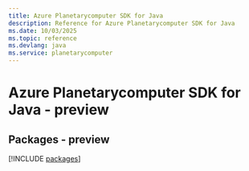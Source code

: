 ```yaml
---
title: Azure Planetarycomputer SDK for Java
description: Reference for Azure Planetarycomputer SDK for Java
ms.date: 10/03/2025
ms.topic: reference
ms.devlang: java
ms.service: planetarycomputer
---
```

# Azure Planetarycomputer SDK for Java - preview
## Packages - preview
[!INCLUDE [packages](planetarycomputer-index.md)]